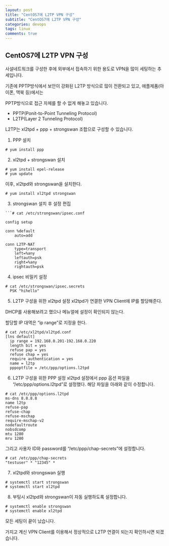 ```yaml
---
layout: post
title: "CentOS7에 L2TP VPN 구성"
subtitle: "CentOS7에 L2TP VPN 구성"
categories: devops
tags: linux
comments: true
---
```


## CentOS7에 L2TP VPN 구성


사설네트워크를 구성한 후에 외부에서 접속하기 위한 용도로 VPN을 많이 세팅하는 추세입니다.

기존에 PPTP방식에서 보안이 강화된 L2TP 방식으로 많이 전환되고 있고, 애플제품(아이폰, 맥북 등)에서는

PPTP방식으로 접근 자체를 할 수 없게 해놓고 있습니다.

* PPTP(Ponit-to-Point Tunneling Protocol)
* L2TP(Layer 2 Tunneling Protocol)

L2TP는 xl2tpd + ppp + strongswan 조합으로 구성할 수 있습니다.

1. PPP 설치
```
# yum install ppp
```
2. xl2tpd + strongswan 설치
```
# yum install epel-release
# yum update
```
이후, xl2tpd와 strongswan을 설치한다.
```
# yum install xl2tpd strongswan
```
3. strongswan 설치 후 설정 편집
```
```# cat /etc/strongswan/ipsec.conf
 
config setup
 
conn %default
    auto=add
 
conn L2TP-NAT
    type=transport
    left=%any
    leftauth=psk
    right=%any
    rightauth=psk
```
4. ipsec 비밀키 설정
```
# cat /etc/strongswan/ipsec.secrets
  PSK "hihello"
```
5. L2TP 구성을 위한 xl2tpd 설정
xl2tpd가 연결한 VPN Client에 IP를 할당해준다.

DHCP를 사용해보려고 했으나 메뉴얼에 설정이 확인되지 않는다.

할당할 IP 대역은 “ip range”로 지정을 한다.
```
# cat /etc/xl2tpd/xl2tpd.conf
[lns default]
  ip range = 192.168.0.201-192.168.0.220
  length bit = yes
  refuse pap = yes
  refuse chap = yes
  require authentication = yes
  name = l2tp
  pppoptfile = /etc/ppp/options.l2tpd
```
6. L2TP 구성을 위한 PPP 설정
xl2tpd 설정에서 ppp 옵션 파일을 “/etc/ppp/options.l2tpd”로 설정했다. 해당 파일을 아래와 같이 수정합니다.
```
# cat /etc/ppp/options.l2tpd
ms-dns 8.8.8.8
name l2tp
refuse-pap
refuse-chap
refuse-mschap
require-mschap-v2
nodefaultroute
nobsdcomp
mtu 1280
mru 1280
```

그리고 사용자 ID와 password를 “/etc/ppp/chap-secrets”에 설정합니다.
```
# cat /etc/ppp/chap-secrets
"testuser" * "12345" *
```
7. xl2tpd와 strongswan 실행
```
# systemctl start strongswan
# systemctl start xl2tpd
```
8. 부팅시 xl2tpd와 strongswan이 자동 실행하도록 설정합니다.
```
# systemctl enable strongswan
# systemctl enable xl2tpd
```

모든 세팅이 끝이 났습니다. 

가지고 계신 VPN Client를 이용해서 정상적으로 L2TP 연결이 되는지 확인하시면 되겠습니다.


